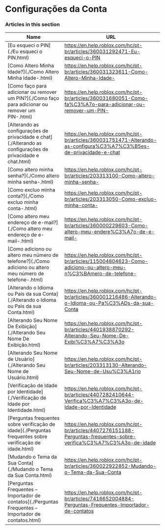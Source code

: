 # Configurações da Conta  
### Articles in this section
Name|URL
-|-
[Eu esqueci o PIN](./Eu esqueci o PIN.html) |https://en.help.roblox.com/hc/pt-br/articles/360031292471-Eu-esqueci-o-PIN
[Como Altero Minha Idade?](./Como Altero Minha Idade-.html) |https://en.help.roblox.com/hc/pt-br/articles/360031323611-Como-Altero-Minha-Idade-
[Como faço para adicionar ou remover um PIN?](./Como faço para adicionar ou remover um PIN-.html) |https://en.help.roblox.com/hc/pt-br/articles/360031680051-Como-fa%C3%A7o-para-adicionar-ou-remover-um-PIN-
[Alterando as configurações de privacidade e chat](./Alterando as configurações de privacidade e chat.html) |https://en.help.roblox.com/hc/pt-br/articles/360031751471-Alterando-as-configura%C3%A7%C3%B5es-de-privacidade-e-chat
[Como altero minha senha?](./Como altero minha senha-.html) |https://en.help.roblox.com/hc/pt-br/articles/203313100-Como-altero-minha-senha-
[Como excluo minha conta?](./Como excluo minha conta-.html) |https://en.help.roblox.com/hc/pt-br/articles/203313050-Como-excluo-minha-conta-
[Como altero meu endereço de e-mail?](./Como altero meu endereço de e-mail-.html) |https://en.help.roblox.com/hc/pt-br/articles/360000229603-Como-altero-meu-endere%C3%A7o-de-e-mail-
[Como adiciono ou altero meu número de telefone?](./Como adiciono ou altero meu número de telefone-.html) |https://en.help.roblox.com/hc/pt-br/articles/115004804623-Como-adiciono-ou-altero-meu-n%C3%BAmero-de-telefone-
[Alterando o Idioma ou País da sua Conta](./Alterando o Idioma ou País da sua Conta.html) |https://en.help.roblox.com/hc/pt-br/articles/360001216486-Alterando-o-Idioma-ou-Pa%C3%ADs-da-sua-Conta
[Alterando Seu Nome De Exibição](./Alterando Seu Nome De Exibição.html) |https://en.help.roblox.com/hc/pt-br/articles/4401938870292-Alterando-Seu-Nome-De-Exibi%C3%A7%C3%A3o
[Alterando Seu Nome de Usuário](./Alterando Seu Nome de Usuário.html) |https://en.help.roblox.com/hc/pt-br/articles/203313130-Alterando-Seu-Nome-de-Usu%C3%A1rio
[Verificação de Idade por Identidade](./Verificação de Idade por Identidade.html) |https://en.help.roblox.com/hc/pt-br/articles/4407282410644-Verifica%C3%A7%C3%A3o-de-Idade-por-Identidade
[Perguntas frequentes sobre verificação de idade](./Perguntas frequentes sobre verificação de idade.html) |https://en.help.roblox.com/hc/pt-br/articles/4407276151188-Perguntas-frequentes-sobre-verifica%C3%A7%C3%A3o-de-idade
[Mudando o Tema da Sua Conta](./Mudando o Tema da Sua Conta.html) |https://en.help.roblox.com/hc/pt-br/articles/360022922852-Mudando-o-Tema-da-Sua-Conta
[Perguntas Frequentes – Importador de contatos](./Perguntas Frequentes – Importador de contatos.html) |https://en.help.roblox.com/hc/pt-br/articles/7416652004884-Perguntas-Frequentes-Importador-de-contatos